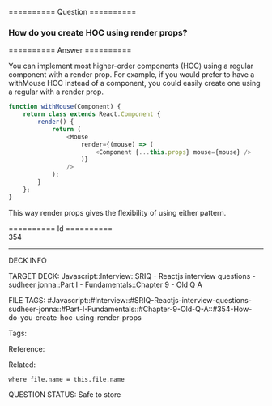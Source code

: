 ========== Question ==========  

### How do you create HOC using render props?  

========== Answer ==========  

You can implement most higher-order components (HOC) using a regular component
with a render prop. For example, if you would prefer to have a withMouse HOC
instead of a <Mouse> component, you could easily create one using a regular
<Mouse> with a render prop.

```javascript
function withMouse(Component) {
    return class extends React.Component {
        render() {
            return (
                <Mouse
                    render={(mouse) => (
                        <Component {...this.props} mouse={mouse} />
                    )}
                />
            );
        }
    };
}
```

This way render props gives the flexibility of using either pattern.

========== Id ==========  
354

---

DECK INFO

TARGET DECK: Javascript::Interview::SRIQ - Reactjs interview questions - sudheer jonna::Part I - Fundamentals::Chapter 9 - Old Q A

FILE TAGS: #Javascript::#Interview::#SRIQ-Reactjs-interview-questions-sudheer-jonna::#Part-I-Fundamentals::#Chapter-9-Old-Q-A::#354-How-do-you-create-hoc-using-render-props

Tags:

Reference:

Related:

```dataview
where file.name = this.file.name
```
QUESTION STATUS: Safe to store
